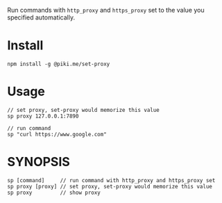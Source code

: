 Run commands with `http_proxy` and `https_proxy` set to the value you specified automatically.

# Install
```
npm install -g @piki.me/set-proxy
```

# Usage
```
// set proxy, set-proxy would memorize this value
sp proxy 127.0.0.1:7890

// run command
sp "curl https://www.google.com"
```

# SYNOPSIS
```
sp [command]     // run command with http_proxy and https_proxy set
sp proxy [proxy] // set proxy, set-proxy would memorize this value
sp proxy         // show proxy
```